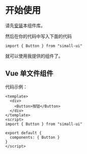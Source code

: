 # 开始使用
请先[安装](#/doc/install)本组件库。

然后在你的代码中写入下面的代码

```
import { Button } from "simall-ui"
```

就可以使用我提供的组件了。

## Vue 单文件组件

代码示例：

```
<template>
  <div>
    <Button>按钮</Button>
  </div>
</template>
<script>
import { Button } from "simall-ui"

export default {
  components: { Button }
}
</script>
```